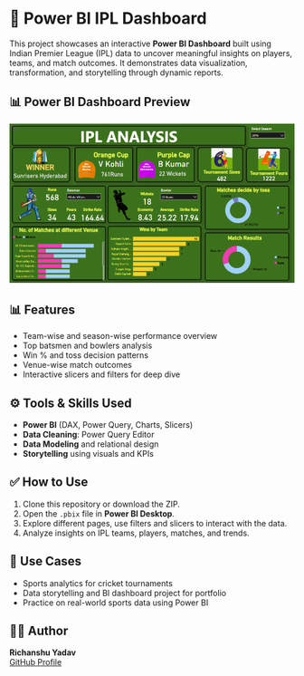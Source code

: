 # 🏏 Power BI IPL Dashboard

This project showcases an interactive **Power BI Dashboard** built using Indian Premier League (IPL) data to uncover meaningful insights on players, teams, and match outcomes. It demonstrates data visualization, transformation, and storytelling through dynamic reports.


## 📊 Power BI Dashboard Preview

![IPL Dashboard](IPL_Dashboard.png)


## 📊 Features

- Team-wise and season-wise performance overview
- Top batsmen and bowlers analysis
- Win % and toss decision patterns
- Venue-wise match outcomes
- Interactive slicers and filters for deep dive


## ⚙️ Tools & Skills Used

- **Power BI** (DAX, Power Query, Charts, Slicers)
- **Data Cleaning**: Power Query Editor
- **Data Modeling** and relational design
- **Storytelling** using visuals and KPIs


## ✅ How to Use

1. Clone this repository or download the ZIP.
2. Open the `.pbix` file in **Power BI Desktop**.
3. Explore different pages, use filters and slicers to interact with the data.
4. Analyze insights on IPL teams, players, matches, and trends.


## 📌 Use Cases

- Sports analytics for cricket tournaments
- Data storytelling and BI dashboard project for portfolio
- Practice on real-world sports data using Power BI


## 🧑‍💻 Author

**Richanshu Yadav**  
[GitHub Profile](https://github.com/richanshu14)

